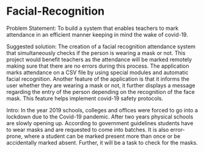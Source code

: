 # Facial-Recognition

Problem Statement: To build a system that enables teachers to mark attendance in an efficient manner keeping in mind the wake of covid-19.

Suggested solution: The creation of a facial recognition attendance system that simultaneously checks if the person is wearing a mask or not. This project would benefit teachers as the attendance will be marked remotely making sure that there are no errors during this process. The application marks attendance on a CSV file by using special modules and automatic facial recognition.
Another feature of the application is that it informs the user whether they are wearing a mask or not, it further displays a message regarding the entry of the person depending on the recognition of the face mask. This feature helps implement covid-19 safety protocols. 

Intro: In the year 2019 schools, colleges and offices were forced to go into a lockdown due to the Covid-19 pandemic. After two years physical schools are slowly opening up. According to government guidelines students have to wear masks and are requested to come into batches. It is also error-prone, where a student can be marked present more than once or be accidentally marked absent. Further, it will be a task to check for the masks. 

